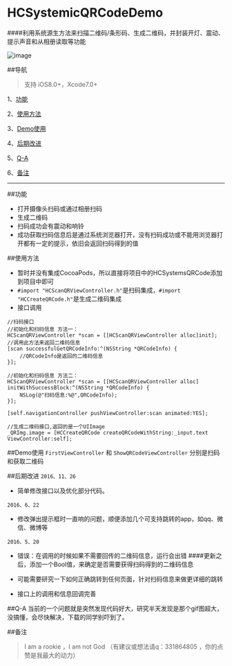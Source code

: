 # HCSystemicQRCodeDemo
####利用系统源生方法来扫描二维码/条形码、生成二维码，并封装开灯、震动、提示声音和从相册读取等功能

![image](https://github.com/honeycao/HCSystemicQRCodeDemo/blob/master/HCSystemicQRCodeDemo.gif) 

##导航
>支持 iOS8.0+，Xcode7.0+

1、[功能](https://github.com/honeycao/HCSystemicQRCodeDemo#功能)

2、[使用方法](https://github.com/honeycao/HCSystemicQRCodeDemo#使用方法)

3、[Demo使用](https://github.com/honeycao/HCSystemicQRCodeDemo#Demo使用)

4、[后期改进](https://github.com/honeycao/HCSystemicQRCodeDemo#后期改进)

5、[Q-A](https://github.com/honeycao/HCSystemicQRCodeDemo#Q-A)

6、[备注](https://github.com/honeycao/HCSystemicQRCodeDemo#备注)

-------

##功能
* 打开摄像头扫码或通过相册扫码
* 生成二维码
* 扫码成功会有震动和响铃
* 成功获取扫码信息后是通过系统浏览器打开，没有扫码成功或不能用浏览器打开都有一定的提示，依旧会返回扫码得到的值

##使用方法
* 暂时并没有集成CocoaPods，所以直接将项目中的HCSystemsQRCode添加到项目中即可
* `#import "HCScanQRViewController.h"`是扫码集成，`#import "HCCreateQRCode.h"`是生成二维码集成
* 接口调用
```obj-c
//扫码接口
//初始化和扫码信息 方法一：
HCScanQRViewController *scan = [[HCScanQRViewController alloc]init];
//调用此方法来返回二维码信息
[scan successfulGetQRCodeInfo:^(NSString *QRCodeInfo) {
    //QRCodeInfo是返回的二维码信息
}];

//初始化和扫码信息 方法二：
HCScanQRViewController *scan = [[HCScanQRViewController alloc] initWithSuccessBlock:^(NSString *QRCodeInfo) {
    NSLog(@"扫码信息:%@",QRCodeInfo);
}];

[self.navigationController pushViewController:scan animated:YES];

//生成二维码接口,返回的是一个UIImage
_QRImg.image = [HCCreateQRCode createQRCodeWithString:_input.text ViewController:self];
```

##Demo使用
`FirstViewController` 和 `ShowQRCodeViewController` 分别是扫码和获取二维码

##后期改进
`2016、11、26`
* 简单修改接口以及优化部分代码。

`2016、6、22`
* 修改弹出提示框时一直响的问题，顺便添加几个可支持跳转的app，如qq、微信、微博等

`2016、5、20`
* 错误：在调用的时候如果不需要回传的二维码信息，运行会出错
####更新之后，添加一个Bool值，来确定是否需要获得扫码得到的二维码信息

* 可能需要研究一下如何正确跳转到任何页面，针对扫码信息来做更详细的跳转
* 接口上的调用和信息回调完善

##Q-A
当前的一个问题就是突然发现代码好大，研究半天发现是那个gif图超大，没搞懂，会尽快解决，下载的同学别吓到了。

##备注
>I am a rookie ，I am not God （有建议或想法请q：331864805 ，你的点赞是我最大的动力）
